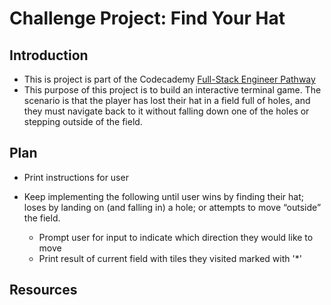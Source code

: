 # Challenge Project: Find Your Hat

## Introduction

- This is project is part of the Codecademy [Full-Stack Engineer Pathway](https://www.codecademy.com/learn/paths/full-stack-engineering-cfb)
- This purpose of this project is to build an interactive terminal game. The scenario is that the player has lost their hat in a field full of holes, and they must navigate back to it without falling down one of the holes or stepping outside of the field.


## Plan

- Print instructions for user

- Keep implementing the following until user wins by finding their hat; loses by landing on (and falling in) a hole; or attempts to move “outside” the field.
    - Prompt user for input to indicate which direction they would like to move
    - Print result of current field with tiles they visited marked with '*'

## Resources